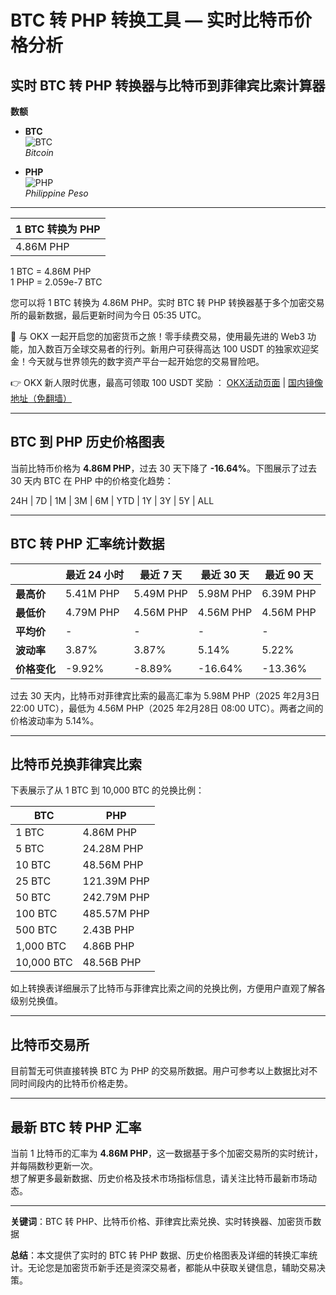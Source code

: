 # BTC 转 PHP 转换工具 — 实时比特币价格分析

## 实时 BTC 转 PHP 转换器与比特币到菲律宾比索计算器

**数额**

- **BTC**  
  ![BTC](https://imagedelivery.net/4-5JC1r3VHAXpnrwWHBHRQ/b9469e27-476b-4fc8-0d5e-9a9e51581400/coin64)  
  *Bitcoin*

- **PHP**  
  ![PHP](https://imagedelivery.net/4-5JC1r3VHAXpnrwWHBHRQ/84cd3e7f-1c35-4ee2-7f55-a462806c0a00/coin64)  
  *Philippine Peso*

---

| 1 BTC 转换为 PHP |
| ---------------- |
| 4.86M PHP        |

1 BTC = 4.86M PHP  
1 PHP = 2.059e-7 BTC  

您可以将 1 BTC 转换为 4.86M PHP。实时 BTC 转 PHP 转换器基于多个加密交易所的最新数据，最后更新时间为今日 05:35 UTC。

🚀 与 OKX 一起开启您的加密货币之旅！零手续费交易，使用最先进的 Web3 功能，加入数百万全球交易者的行列。新用户可获得高达 100 USDT 的独家欢迎奖金！今天就与世界领先的数字资产平台一起开始您的交易冒险吧。

👉 OKX 新人限时优惠，最高可领取 100 USDT 奖励 ： [OKX活动页面](https://bit.ly/OKXe) | [国内镜像地址（免翻墙）](https://bit.ly/okX)

---

## BTC 到 PHP 历史价格图表

当前比特币价格为 **4.86M PHP**，过去 30 天下降了 **-16.64%**。下图展示了过去 30 天内 BTC 在 PHP 中的价格变化趋势：

24H | 7D | 1M | 3M | 6M | YTD | 1Y | 3Y | 5Y | ALL

---

## BTC 转 PHP 汇率统计数据

|             | 最近 24 小时 | 最近 7 天  | 最近 30 天 | 最近 90 天 |
| ----------- | ------------ | ---------- | ---------- | ---------- |
| **最高价**    | 5.41M PHP    | 5.49M PHP  | 5.98M PHP  | 6.39M PHP  |
| **最低价**    | 4.79M PHP    | 4.56M PHP  | 4.56M PHP  | 4.56M PHP  |
| **平均价**    | -            | -          | -          | -          |
| **波动率**    | 3.87%        | 3.87%      | 5.14%      | 5.22%      |
| **价格变化**  | -9.92%       | -8.89%     | -16.64%    | -13.36%    |

过去 30 天内，比特币对菲律宾比索的最高汇率为 5.98M PHP（2025 年2月3日 22:00 UTC），最低为 4.56M PHP（2025 年2月28日 08:00 UTC）。两者之间的价格波动率为 5.14%。

---

## 比特币兑换菲律宾比索

下表展示了从 1 BTC 到 10,000 BTC 的兑换比例：

| BTC        | PHP         |
| ---------- | ----------- |
| 1 BTC      | 4.86M PHP   |
| 5 BTC      | 24.28M PHP  |
| 10 BTC     | 48.56M PHP  |
| 25 BTC     | 121.39M PHP |
| 50 BTC     | 242.79M PHP |
| 100 BTC    | 485.57M PHP |
| 500 BTC    | 2.43B PHP   |
| 1,000 BTC  | 4.86B PHP   |
| 10,000 BTC | 48.56B PHP  |

如上转换表详细展示了比特币与菲律宾比索之间的兑换比例，方便用户直观了解各级别兑换值。

---

## 比特币交易所

目前暂无可供直接转换 BTC 为 PHP 的交易所数据。用户可参考以上数据比对不同时间段内的比特币价格走势。

---

## 最新 BTC 转 PHP 汇率

当前 1 比特币的汇率为 **4.86M PHP**，这一数据基于多个加密交易所的实时统计，并每隔数秒更新一次。  
想了解更多最新数据、历史价格及技术市场指标信息，请关注比特币最新市场动态。

---

**关键词**：BTC 转 PHP、比特币价格、菲律宾比索兑换、实时转换器、加密货币数据

**总结**：本文提供了实时的 BTC 转 PHP 数据、历史价格图表及详细的转换汇率统计。无论您是加密货币新手还是资深交易者，都能从中获取关键信息，辅助交易决策。
